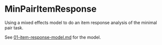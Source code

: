 # MinPairItemResponse

Using a mixed effects model to do an item response analysis of the
minimal pair task.

See [01-item-response-model.md](01-item-response-model.md) for the
model.
